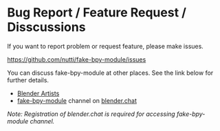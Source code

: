 # Bug Report / Feature Request / Disscussions

If you want to report problem or request feature, please make issues.

https://github.com/nutti/fake-bpy-module/issues

You can discuss fake-bpy-module at other places.
See the link below for further details.

* [Blender Artists](https://blenderartists.org/t/fake-bpy-modules-for-code-auto-completion-on-ide/697936)
* [fake-bpy-module](https://blender.chat/channel/fake-bpy-module) channel on [blender.chat](https://blender.chat/)

*Note: Registration of blender.chat is required for accessing fake-bpy-module channel.*

